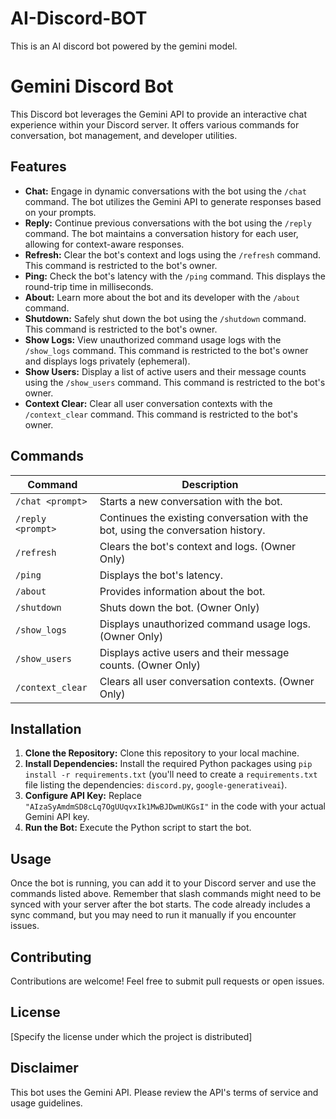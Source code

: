 # AI-Discord-BOT
This is an AI discord bot powered by the gemini model.


# Gemini Discord Bot

This Discord bot leverages the Gemini API to provide an interactive chat experience within your Discord server. It offers various commands for conversation, bot management, and developer utilities.

## Features

*   **Chat:** Engage in dynamic conversations with the bot using the `/chat` command. The bot utilizes the Gemini API to generate responses based on your prompts.
*   **Reply:** Continue previous conversations with the bot using the `/reply` command. The bot maintains a conversation history for each user, allowing for context-aware responses.
*   **Refresh:** Clear the bot's context and logs using the `/refresh` command. This command is restricted to the bot's owner.
*   **Ping:** Check the bot's latency with the `/ping` command. This displays the round-trip time in milliseconds.
*   **About:** Learn more about the bot and its developer with the `/about` command.
*   **Shutdown:** Safely shut down the bot using the `/shutdown` command. This command is restricted to the bot's owner.
*   **Show Logs:** View unauthorized command usage logs with the `/show_logs` command. This command is restricted to the bot's owner and displays logs privately (ephemeral).
*   **Show Users:** Display a list of active users and their message counts using the `/show_users` command. This command is restricted to the bot's owner.
*   **Context Clear:** Clear all user conversation contexts with the `/context_clear` command. This command is restricted to the bot's owner.

## Commands

| Command        | Description                                                                    |
|----------------|--------------------------------------------------------------------------------|
| `/chat <prompt>` | Starts a new conversation with the bot.                                       |
| `/reply <prompt>`| Continues the existing conversation with the bot, using the conversation history. |
| `/refresh`       | Clears the bot's context and logs. (Owner Only)                               |
| `/ping`          | Displays the bot's latency.                                                    |
| `/about`         | Provides information about the bot.                                           |
| `/shutdown`      | Shuts down the bot. (Owner Only)                                              |
| `/show_logs`     | Displays unauthorized command usage logs. (Owner Only)                          |
| `/show_users`    | Displays active users and their message counts. (Owner Only)                     |
| `/context_clear`  | Clears all user conversation contexts. (Owner Only)                             |

## Installation

1.  **Clone the Repository:** Clone this repository to your local machine.
2.  **Install Dependencies:** Install the required Python packages using `pip install -r requirements.txt` (you'll need to create a `requirements.txt` file listing the dependencies: `discord.py`, `google-generativeai`).
3.  **Configure API Key:** Replace `"AIzaSyAmdmSD8cLq7OgUUqvxIk1MwBJDwmUKGsI"` in the code with your actual Gemini API key.
4.  **Run the Bot:** Execute the Python script to start the bot.

## Usage

Once the bot is running, you can add it to your Discord server and use the commands listed above.  Remember that slash commands might need to be synced with your server after the bot starts. The code already includes a sync command, but you may need to run it manually if you encounter issues.

## Contributing

Contributions are welcome! Feel free to submit pull requests or open issues.

## License

[Specify the license under which the project is distributed]

## Disclaimer

This bot uses the Gemini API. Please review the API's terms of service and usage guidelines.
